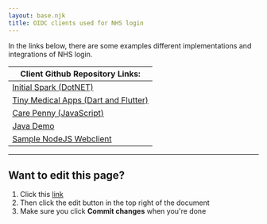 ```yaml
---
layout: base.njk
title: OIDC clients used for NHS login
---
```


In the links below, there are some examples different implementations and integrations of NHS login.

|Client Github Repository Links:                                                                           |
|----------------------------------------------------------------------------------------------------------|
| [Initial Spark (DotNET)](https://github.com/initialspark/nhs-login-dotnet-core-example)                  |
| [Tiny Medical Apps (Dart and Flutter)](https://github.com/TinyMedicalApps/NHS-Login-for-Dart-and-Flutter)|
| [Care Penny (JavaScript)](https://github.com/carepenny/nhs-login-js-example)                             |
| [Java Demo](https://github.com/rikitikitaco/nhs-login-java-spring-boot-example)                          |
| [Sample NodeJS Webclient](https://github.com/rikitikitaco/nhs-login-nodejs-example)                      |

***
## Want to edit this page?
1. Click this [link](https://github.com/faithmawi/nhs-dev-docs/blob/master/src/example-oidc.md) 
2. Then click the edit button in the top right of the document
3. Make sure you click **Commit changes** when you're done